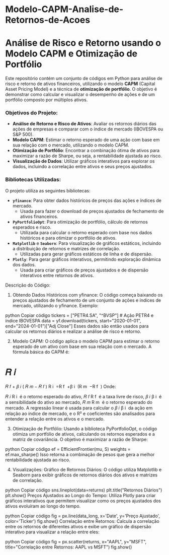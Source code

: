# Modelo-CAPM-Analise-de-Retornos-de-Acoes

# Análise de Risco e Retorno usando o Modelo CAPM e Otimização de Portfólio

Este repositório contém um conjunto de códigos em Python para análise de risco e retorno de ativos financeiros, utilizando o modelo **CAPM** (Capital Asset Pricing Model) e a técnica de **otimização de portfólio**. O objetivo é demonstrar como calcular e visualizar o desempenho de ações e de um portfólio composto por múltiplos ativos.

### Objetivos do Projeto:
- **Análise de Retorno e Risco de Ativos**: Avaliar os retornos diários das ações de empresas e comparar com o índice de mercado (IBOVESPA ou S&P 500).
- **Modelo CAPM**: Estimar o retorno esperado de uma ação com base em sua relação com o mercado, utilizando o modelo CAPM.
- **Otimização de Portfólio**: Encontrar a combinação ótima de ativos para maximizar a razão de Sharpe, ou seja, a rentabilidade ajustada ao risco.
- **Visualização de Dados**: Utilizar gráficos interativos para explorar os dados, incluindo a correlação entre ativos e seus preços ajustados.

### Bibliotecas Utilizadas:
O projeto utiliza as seguintes bibliotecas:
- **`yfinance`**: Para obter dados históricos de preços das ações e índices de mercado.
  - Usada para fazer o download de preços ajustados de fechamento de ativos financeiros.
- **`PyPortfolioOpt`**: Para otimização de portfólio, cálculo de retornos esperados e risco.
  - Utilizada para calcular o retorno esperado com base nos dados históricos e para otimizar o portfólio de ativos.
- **`Matplotlib`** e **`Seaborn`**: Para visualização de gráficos estáticos, incluindo a distribuição de retornos e matrizes de correlação.
  - Utilizadas para gerar gráficos estáticos de linha e de dispersão.
- **`Plotly`**: Para gerar gráficos interativos, permitindo exploração dinâmica dos dados.
  - Usada para criar gráficos de preços ajustados e de dispersão interativos entre retornos de ativos.

Descrição do Código:
1. Obtendo Dados Históricos com yfinance:
O código começa baixando os preços ajustados de fechamento de um conjunto de ações e índices de mercado, utilizando o yfinance. Exemplo:

python
Copiar código
tickers = ["PETR4.SA", "^BVSP"]  # Ação PETR4 e índice IBOVESPA
data = yf.download(tickers, start="2020-01-01", end="2024-01-01")["Adj Close"]
Esses dados são então usados para calcular os retornos diários e realizar a análise de risco e retorno.

2. Modelo CAPM:
O código aplica o modelo CAPM para estimar o retorno esperado de um ativo com base em sua relação com o mercado. A fórmula básica do CAPM é:

𝑅
𝑖
=
𝑅
𝑓
+
𝛽
𝑖
(
𝑅
𝑚
−
𝑅
𝑓
)
R 
i
​
 =R 
f
​
 +β 
i
​
 (R 
m
​
 −R 
f
​
 )
Onde:

𝑅
𝑖
R 
i
​
  é o retorno esperado do ativo,
𝑅
𝑓
R 
f
​
  é a taxa livre de risco,
𝛽
𝑖
β 
i
​
  é a sensibilidade do ativo ao mercado,
𝑅
𝑚
R 
m
​
  é o retorno esperado do mercado.
A regressão linear é usada para calcular o 
𝛽
𝑖
β 
i
​
  da ação em relação ao índice de mercado, e o R² e coeficientes são analisados para entender a relação entre os ativos e o mercado.

3. Otimização de Portfólio:
Usando a biblioteca PyPortfolioOpt, o código otimiza um portfólio de ativos, calculando os retornos esperados e a matriz de covariância. O objetivo é maximizar a razão de Sharpe:

python
Copiar código
ef = EfficientFrontier(mu, S)
weights = ef.max_sharpe()
Isso retorna a combinação de pesos que gera a melhor rentabilidade ajustada ao risco.

4. Visualizações:
Gráfico de Retornos Diários: O código utiliza Matplotlib e Seaborn para exibir gráficos de retornos diários dos ativos e matrizes de correlação.

python
Copiar código
sns.lineplot(data=returns)
plt.title("Retornos Diários")
plt.show()
Preços Ajustados ao Longo do Tempo: Utiliza Plotly para criar gráficos interativos que permitem visualizar como os preços ajustados dos ativos evoluíram ao longo do tempo.

python
Copiar código
fig = px.line(data_long, x='Date', y='Preço Ajustado', color='Ticker')
fig.show()
Correlação entre Retornos: Calcula a correlação entre os retornos de diferentes ativos e exibe um gráfico de dispersão interativo para visualizar a relação entre eles:

python
Copiar código
fig = px.scatter(returns, x="AAPL", y="MSFT", title="Correlação entre Retornos: AAPL vs MSFT")
fig.show()
